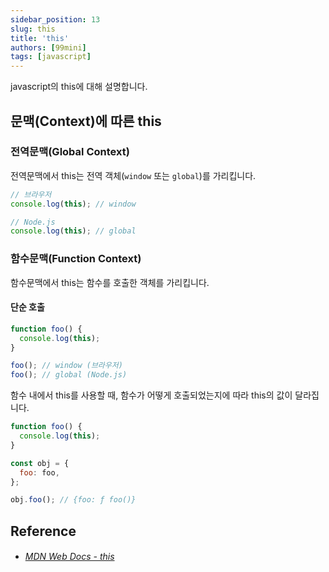 ```yaml
---
sidebar_position: 13
slug: this
title: 'this'
authors: [99mini]
tags: [javascript]
---
```


javascript의 this에 대해 설명합니다.

<!-- truncate -->

## 문맥(Context)에 따른 this

### 전역문맥(Global Context)

전역문맥에서 this는 전역 객체(`window` 또는 `global`)를 가리킵니다.

```javascript title="global-context.js"
// 브라우저
console.log(this); // window

// Node.js
console.log(this); // global
```

### 함수문맥(Function Context)

함수문맥에서 this는 함수를 호출한 객체를 가리킵니다.

#### 단순 호출

```javascript title="function-context.js"
function foo() {
  console.log(this);
}

foo(); // window (브라우저)
foo(); // global (Node.js)
```

함수 내에서 this를 사용할 때, 함수가 어떻게 호출되었는지에 따라 this의 값이 달라집니다.

```javascript title="function-context-2.js"
function foo() {
  console.log(this);
}

const obj = {
  foo: foo,
};

obj.foo(); // {foo: ƒ foo()}
```

## Reference

- ###### [MDN Web Docs - this](https://developer.mozilla.org/ko/docs/Web/JavaScript/Reference/Operators/this)
